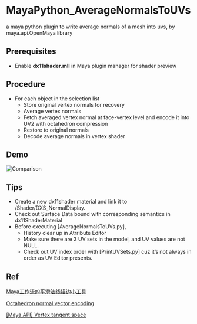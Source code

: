 # MayaPython_AverageNormalsToUVs

a maya python plugin to write average normals of a mesh into uvs, by maya.api.OpenMaya library

## Prerequisites

- Enable **dx11shader.mll** in Maya plugin manager for shader preview

## Procedure

- For each object in the selection list
    - Store original vertex normals for recovery
    - Average vertex normals
    - Fetch averaged vertex normal at face-vertex level and encode it into UV2 with octahedron compression
    - Restore to original normals
    - Decode average normals in vertex shader
 
## Demo

![Comparison](https://github.com/SelfishKrus/MayaPython_AverageNormalsToUVs/assets/79186991/e595c16b-1218-43ea-a82e-06046cc2cab2)

## Tips

- Create a new dx11shader material and link it to /Shader/DXS_NormalDisplay.
- Check out Surface Data bound with corresponding semantics in dx11ShaderMaterial
- Before executing [AverageNormalsToUVs.py],
    - History clear up in Atrribute Editor
    - Make sure there are 3 UV sets in the model, and UV values are not NULL.
    - Check out UV index order with [PrintUVSets.py] cuz it’s not always in order as UV Editor presents.

## Ref

[Maya工作流的平滑法线描边小工具](https://zhuanlan.zhihu.com/p/538660626)

[Octahedron normal vector encoding](https://knarkowicz.wordpress.com/2014/04/16/octahedron-normal-vector-encoding/)

[[Maya API] Vertex tangent space](https://discourse.techart.online/t/maya-api-vertex-tangent-space/4079/2)
